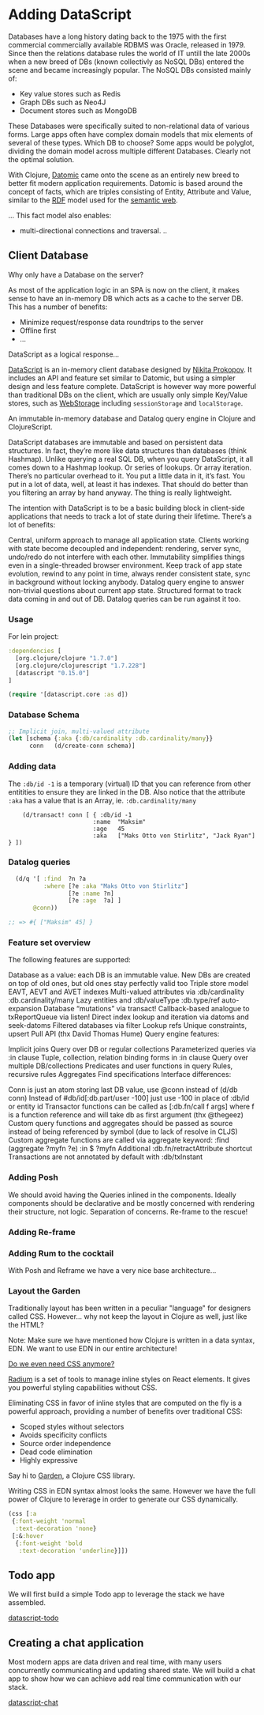 # Adding DataScript

Databases have a long history dating back to the 1975 with the first commercial commercially available RDBMS was Oracle, released in 1979.
Since then the relations database rules the world of IT untill the late 2000s when a new breed of DBs (known collectivly as NoSQL DBs) entered the scene and became increasingly popular. The NoSQL DBs consisted mainly of:

- Key value stores such as Redis
- Graph DBs such as Neo4J
- Document stores such as MongoDB

These Databases were specifically suited to non-relational data of various forms. Large apps often have complex domain models that mix elements of several of these types. Which DB to choose? Some apps would be polyglot, dividing the domain model across multiple different Databases. Clearly not the optimal solution.

With Clojure, [Datomic](http://www.datomic.com/) came onto the scene as an entirely new breed to better fit modern application requirements. Datomic is based around the concept of facts, which are triples consisting of Entity, Attribute and Value, similar to the [RDF](https://en.wikipedia.org/wiki/Resource_Description_Framework) model used for the [semantic web](https://en.wikipedia.org/wiki/Semantic_Web). 

...
This fact model also enables:
- multi-directional connections and traversal.
..

## Client Database

Why only have a Database on the server?

As most of the application logic in an SPA is now on the client, it makes sense to have an in-memory DB which acts as a cache
to the server DB. This has a number of benefits:

- Minimize request/response data roundtrips to the server
- Offline first
- ...

DataScript as a logical response...

[DataScript](https://github.com/tonsky/datascript) is an in-memory client database designed by [Nikita Prokopov](http://tonsky.me/).
It includes an API and feature set similar to Datomic, but using a simpler design and less feature complete. DataScript is however way more powerful than traditional DBs on the client, which are usually only simple Key/Value stores, such as [WebStorage](https://en.wikipedia.org/wiki/Web_storage) including `sessionStorage` and `localStorage`.

An immutable in-memory database and Datalog query engine in Clojure and ClojureScript.

DataScript databases are immutable and based on persistent data structures. In fact, they’re more like data structures than databases (think Hashmap). Unlike querying a real SQL DB, when you query DataScript, it all comes down to a Hashmap lookup. Or series of lookups. Or array iteration. There’s no particular overhead to it. You put a little data in it, it’s fast. You put in a lot of data, well, at least it has indexes. That should do better than you filtering an array by hand anyway. The thing is really lightweight.

The intention with DataScript is to be a basic building block in client-side applications that needs to track a lot of state during their lifetime. There’s a lot of benefits:

Central, uniform approach to manage all application state. Clients working with state become decoupled and independent: rendering, server sync, undo/redo do not interfere with each other.
Immutability simplifies things even in a single-threaded browser environment. Keep track of app state evolution, rewind to any point in time, always render consistent state, sync in background without locking anybody.
Datalog query engine to answer non-trivial questions about current app state.
Structured format to track data coming in and out of DB. Datalog queries can be run against it too.

### Usage

For lein project:

```cljs
:dependencies [
  [org.clojure/clojure "1.7.0"]
  [org.clojure/clojurescript "1.7.228"]
  [datascript "0.15.0"]
]
```

```cljs
(require '[datascript.core :as d])
```

### Database Schema

```cljs
;; Implicit join, multi-valued attribute
(let [schema {:aka {:db/cardinality :db.cardinality/many}}
      conn   (d/create-conn schema)]
```

### Adding data 

The `:db/id -1` is a temporary (virtual) ID that you can reference from other entitities to ensure they are linked in the DB.
Also notice that the attribute `:aka` has a value that is an Array, ie. `:db.cardinality/many`

```
    (d/transact! conn [ { :db/id -1
                        :name  "Maksim"
                        :age   45
                        :aka   ["Maks Otto von Stirlitz", "Jack Ryan"] } ])
```

### Datalog queries

```cljs
  (d/q '[ :find  ?n ?a
          :where [?e :aka "Maks Otto von Stirlitz"]
                 [?e :name ?n]
                 [?e :age  ?a] ]
       @conn))

;; => #{ ["Maksim" 45] }
```

### Feature set overview 

The following features are supported:

Database as a value: each DB is an immutable value. New DBs are created on top of old ones, but old ones stay perfectly valid too
Triple store model
EAVT, AEVT and AVET indexes
Multi-valued attributes via :db/cardinality :db.cardinality/many
Lazy entities and :db/valueType :db.type/ref auto-expansion
Database “mutations” via transact!
Callback-based analogue to txReportQueue via listen!
Direct index lookup and iteration via datoms and seek-datoms
Filtered databases via filter
Lookup refs
Unique constraints, upsert
Pull API (thx David Thomas Hume)
Query engine features:

Implicit joins
Query over DB or regular collections
Parameterized queries via :in clause
Tuple, collection, relation binding forms in :in clause
Query over multiple DB/collections
Predicates and user functions in query
Rules, recursive rules
Aggregates
Find specifications
Interface differences:

Conn is just an atom storing last DB value, use @conn instead of (d/db conn)
Instead of #db/id[:db.part/user -100] just use -100 in place of :db/id or entity id
Transactor functions can be called as [:db.fn/call f args] where f is a function reference and will take db as first argument (thx @thegeez)
Custom query functions and aggregates should be passed as source instead of being referenced by symbol (due to lack of resolve in CLJS)
Custom aggregate functions are called via aggregate keyword: :find (aggregate ?myfn ?e) :in $ ?myfn
Additional :db.fn/retractAttribute shortcut
Transactions are not annotated by default with :db/txInstant


### Adding Posh

We should avoid having the Queries inlined in the components. Ideally components should be declarative and be mostly concerned with rendering their structure, not logic. Separation of concerns. Re-frame to the rescue!

### Adding Re-frame

### Adding Rum to the cocktail

With Posh and Reframe we have a very nice base architecture...

### Layout the Garden

Traditionally layout has been written in a peculiar "language" for designers called CSS. However... 
why not keep the layout in Clojure as well, just like the HTML?

Note: Make sure we have mentioned how Clojure is written in a data syntax, EDN. We want to use EDN in our entire architecture!

[Do we even need CSS anymore?](https://css-tricks.com/the-debate-around-do-we-even-need-css-anymore/)

[Radium](http://stack.formidable.com/radium/) is a set of tools to manage inline styles on React elements. It gives you powerful styling capabilities without CSS.

Eliminating CSS in favor of inline styles that are computed on the fly is a powerful approach, providing a number of benefits over traditional CSS:

- Scoped styles without selectors
- Avoids specificity conflicts
- Source order independence
- Dead code elimination
- Highly expressive

Say hi to [Garden](https://github.com/noprompt/garden), a Clojure CSS library. 

Writing CSS in EDN syntax almost looks the same. However we have the full power of Clojure to leverage in order to generate our CSS dynamically.

```cljs
(css [:a
 {:font-weight 'normal
  :text-decoration 'none}
 [:&:hover
  {:font-weight 'bold
   :text-decoration 'underline}]])
```

## Todo app

We will first build a simple Todo app to leverage the stack we have assembled.

[datascript-todo](https://github.com/tonsky/datascript-todo)


## Creating a chat application

Most modern apps are data driven and real time, with many users concurrently communicating and updating shared state.
We will build a chat app to show how we can achieve add real time communication with our stack.

[datascript-chat](http://tonsky.me/blog/datascript-chat/)



